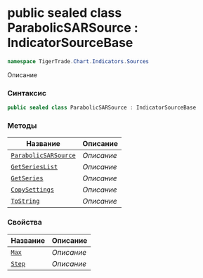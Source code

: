 
# public sealed class ParabolicSARSource : IndicatorSourceBase
```csharp
namespace TigerTrade.Chart.Indicators.Sources
```



Описание

### Синтаксис
```csharp
public sealed class ParabolicSARSource : IndicatorSourceBase
```


### Методы
| Название | Описание |
| --- | --- |
| [`ParabolicSARSource`](./ParabolicSARSource.cs/Методы/ParabolicSARSource.md) | *Описание* |
| [`GetSeriesList`](./ParabolicSARSource.cs/Методы/GetSeriesList.md) | *Описание* |
| [`GetSeries`](./ParabolicSARSource.cs/Методы/GetSeries.md) | *Описание* |
| [`CopySettings`](./ParabolicSARSource.cs/Методы/CopySettings.md) | *Описание* |
| [`ToString`](./ParabolicSARSource.cs/Методы/ToString.md) | *Описание* |

### Свойства
| Название | Описание |
| --- | --- |
| [`Max`](./ParabolicSARSource.cs/Свойства/Max.md) | *Описание* |
| [`Step`](./ParabolicSARSource.cs/Свойства/Step.md) | *Описание* |



